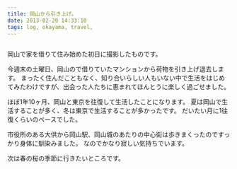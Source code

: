 ```yaml
---
title: 岡山から引き上げ。
date: 2013-02-20 14:33:10
tags: log, okayama, travel, 
---
```

<p><img src="http://farm9.staticflickr.com/8514/8491197575_22bd40ec4b.jpg" alt="" /></p>
岡山で家を借りて住み始めた初日に撮影したものです。

今週末の土曜日、岡山ので借りていたマンションから荷物を引き上げ退去します。
まったく住んだこともなく、知り合いらしい人もいない中で生活をはじめてみたわけですが、出会った人たちに恵まれてほんとうに楽しく過ごせました。

ほぼ1年10ヶ月、岡山と東京を往復して生活したことになります。
夏は岡山で生活することが多く、冬は東京で生活することが多かったです。
だいたい月に1往復くらいのペースでした。

市役所のある大供から岡山駅、岡山城のあたりの中心街は歩きまくったのですっかり身体に馴染みました。
なのでかなり寂しい気持ちでいます。

次は春の桜の季節に行きたいところです。
